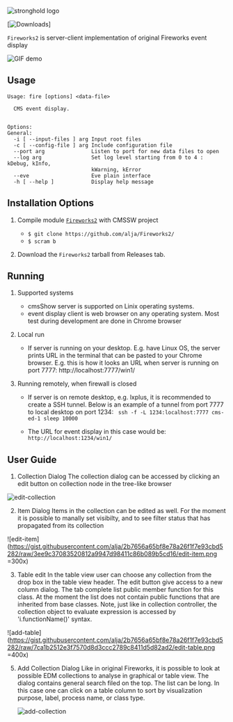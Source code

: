 

![stronghold logo](https://gist.githubusercontent.com/alja/2b7656a65bf8e78a26f1f7e93cbd5282/raw/45e30b390e75381869dce49cc7e2489fae910ce8/logo-fireworks.png)

[![Downloads](http://cmsshow-rels.web.cern.ch/cmsShow-rels/webFireworks/)]

`Fireworks2` is server-client implementation of original Fireworks event display

![GIF demo](https://gist.githubusercontent.com/alja/2b7656a65bf8e78a26f1f7e93cbd5282/raw/45e30b390e75381869dce49cc7e2489fae910ce8/demo.gif)


**Usage**
---

```
Usage: fire [options] <data-file>

  CMS event display.


Options:
General:
  -i [ --input-files ] arg Input root files
  -c [ --config-file ] arg Include configuration file
  --port arg               Listen to port for new data files to open
  --log arg                Set log level starting from 0 to 4 : kDebug, kInfo,
                           kWarning, kError
  --eve                    Eve plain interface
  -h [ --help ]            Display help message
```

**Installation Options**
---

1. Compile module [`Fireworks2`](https://github.com/alja/Fireworks2/) with CMSSW project
    + `$ git clone https://github.com/alja/Fireworks2/`
    + `$ scram b`

2. Download the `Fireworks2` tarball from Releases tab.


**Running**
---

1. Supported systems

    + cmsShow server is supported on Linix operating systems.
    + event display client is web browser on any operating system. Most test during development are done in Chrome browser

2. Local run

    + If server is running on your desktop. E.g. have Linux OS, the server prints URL in the terminal that can be pasted to your Chrome browser. E.g. this is how it looks an URL when server is running on port 7777:
    http://localhost:7777/win1/
    

3. Running remotely, when firewall is closed

    + If server is on remote desktop, e.g. lxplus, it is recommended to create a SSH tunnel. Below is an example of a tunnel from port 7777 to local desktop on port 1234:
   ` ssh -f -L 1234:localhost:7777 cms-ed-1 sleep 10000`

    + The URL for event display in this case would be:
  ` http://localhost:1234/win1/`


**User Guide**
---

1.  Collection Dialog
The collection dialog can be accessed by clicking an edit button on collection node in the tree-like browser


![edit-collection](https://gist.githubusercontent.com/alja/2b7656a65bf8e78a26f1f7e93cbd5282/raw/3ee9c37083520812a9947d98411c86b089b5cd16/edit-collection.png)


2. Item Dialog
Items in the collection can be edited as well. For the moment it is possible to manally set visibilty, and to see filter status that has propagated from its collection


![edit-item](https://gist.githubusercontent.com/alja/2b7656a65bf8e78a26f1f7e93cbd5282/raw/3ee9c37083520812a9947d98411c86b089b5cd16/edit-item.png =300x)

3. Table edit
   In the table view user can choose any collection from the drop box in the table view header. The edit button give access to a new column dialog. The tab complete list public member function for this class. At the moment the list does not contain public functions that are inherited from base classes.  Note, just like in collection controller, the collection object to evaluate expression is accessed by 'i.functionName()' syntax.

![add-table](https://gist.githubusercontent.com/alja/2b7656a65bf8e78a26f1f7e93cbd5282/raw/7ca1b2512e3f7570d8d3ccc2789c8411d5d82ad2/edit-table.png =400x)

5. Add Collection Dialog
     Like in original Fireworks, it is possible to look at possible EDM collections to analyse in graphical or table view. The dialog contains general search filed on the top. The list can be long. In this case one can click on a table column to sort by visualization purpose, label, process name, or class type.
     
     ![add-collection](https://gist.githubusercontent.com/alja/2b7656a65bf8e78a26f1f7e93cbd5282/raw/7ca1b2512e3f7570d8d3ccc2789c8411d5d82ad2/add-collection.png)

